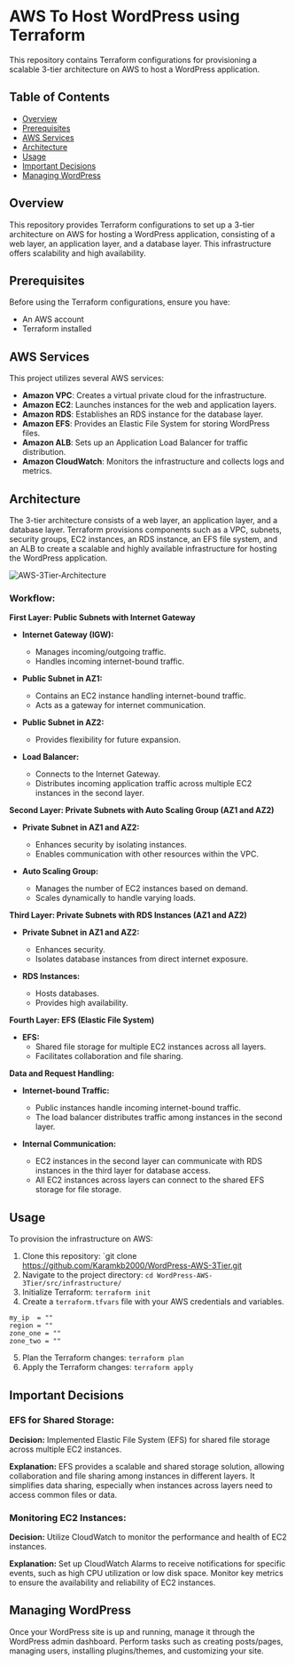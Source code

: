 # AWS To Host WordPress using Terraform

This repository contains Terraform configurations for provisioning a scalable 3-tier architecture on AWS to host a WordPress application.

## Table of Contents

- [Overview](#overview)
- [Prerequisites](#prerequisites)
- [AWS Services](#aws-services)
- [Architecture](#architecture)
- [Usage](#usage)
- [Important Decisions](#important-decisions)
- [Managing WordPress](#managing-wordpress)

## Overview

This repository provides Terraform configurations to set up a 3-tier architecture on AWS for hosting a WordPress application, consisting of a web layer, an application layer, and a database layer. This infrastructure offers scalability and high availability.

## Prerequisites

Before using the Terraform configurations, ensure you have:

- An AWS account
- Terraform installed

## AWS Services

This project utilizes several AWS services:

- **Amazon VPC**: Creates a virtual private cloud for the infrastructure.
- **Amazon EC2**: Launches instances for the web and application layers.
- **Amazon RDS**: Establishes an RDS instance for the database layer.
- **Amazon EFS**: Provides an Elastic File System for storing WordPress files.
- **Amazon ALB**: Sets up an Application Load Balancer for traffic distribution.
- **Amazon CloudWatch**: Monitors the infrastructure and collects logs and metrics.

## Architecture

The 3-tier architecture consists of a web layer, an application layer, and a database layer. Terraform provisions components such as a VPC, subnets, security groups, EC2 instances, an RDS instance, an EFS file system, and an ALB to create a scalable and highly available infrastructure for hosting the WordPress application.

![AWS-3Tier-Architecture](https://github.com/Karamkb2000/WordPress-AWS-3Tier/assets/104793458/b47c1288-2cad-454a-964e-95543bc1f654)

### Workflow:

**First Layer: Public Subnets with Internet Gateway**

- **Internet Gateway (IGW):**
  - Manages incoming/outgoing traffic.
  - Handles incoming internet-bound traffic.

- **Public Subnet in AZ1:**
  - Contains an EC2 instance handling internet-bound traffic.
  - Acts as a gateway for internet communication.

- **Public Subnet in AZ2:**
  - Provides flexibility for future expansion.
  
- **Load Balancer:**
  - Connects to the Internet Gateway.
  - Distributes incoming application traffic across multiple EC2 instances in the second layer.

**Second Layer: Private Subnets with Auto Scaling Group (AZ1 and AZ2)**

- **Private Subnet in AZ1 and AZ2:**
  - Enhances security by isolating instances.
  - Enables communication with other resources within the VPC.

- **Auto Scaling Group:**
  - Manages the number of EC2 instances based on demand.
  - Scales dynamically to handle varying loads.

**Third Layer: Private Subnets with RDS Instances (AZ1 and AZ2)**

- **Private Subnet in AZ1 and AZ2:**
  - Enhances security.
  - Isolates database instances from direct internet exposure.

- **RDS Instances:**
  - Hosts databases.
  - Provides high availability.

**Fourth Layer: EFS (Elastic File System)**

- **EFS:**
  - Shared file storage for multiple EC2 instances across all layers.
  - Facilitates collaboration and file sharing.

**Data and Request Handling:**

- **Internet-bound Traffic:**
  - Public instances handle incoming internet-bound traffic.
  - The load balancer distributes traffic among instances in the second layer.

- **Internal Communication:**
  - EC2 instances in the second layer can communicate with RDS instances in the third layer for database access.
  - All EC2 instances across layers can connect to the shared EFS storage for file storage.

## Usage

To provision the infrastructure on AWS:

1. Clone this repository: `git clone https://github.com/Karamkb2000/WordPress-AWS-3Tier.git
2. Navigate to the project directory: `cd WordPress-AWS-3Tier/src/infrastructure/`
3. Initialize Terraform: `terraform init`
4. Create a `terraform.tfvars` file with your AWS credentials and variables.

```
my_ip  = ""
region = ""
zone_one = ""
zone_two = ""
```

5. Plan the Terraform changes: `terraform plan`
6. Apply the Terraform changes: `terraform apply`

## Important Decisions

### EFS for Shared Storage:

**Decision:**
Implemented Elastic File System (EFS) for shared file storage across multiple EC2 instances.

**Explanation:**
EFS provides a scalable and shared storage solution, allowing collaboration and file sharing among instances in different layers. It simplifies data sharing, especially when instances across layers need to access common files or data.

### Monitoring EC2 Instances:

**Decision:**
Utilize CloudWatch to monitor the performance and health of EC2 instances.

**Explanation:**
Set up CloudWatch Alarms to receive notifications for specific events, such as high CPU utilization or low disk space. Monitor key metrics to ensure the availability and reliability of EC2 instances.

## Managing WordPress

Once your WordPress site is up and running, manage it through the WordPress admin dashboard. Perform tasks such as creating posts/pages, managing users, installing plugins/themes, and customizing your site.
